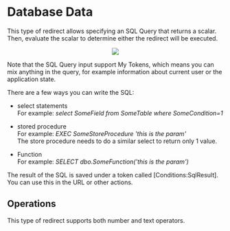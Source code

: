 # Database Data

This type of redirect allows specifying an SQL Query that returns a scalar. Then, evaluate the scalar to determine either the redirect will be executed.

<div style="text-align:center">

![](\../assets/sql-query.png)

</div>

Note that the SQL Query input support My Tokens, which means you can mix anything in the query, for example information about current user or the application state.

There are a few ways you can write the SQL:

* select statements<br>
For example: *select SomeField from SomeTable where SomeCondition=1*

* stored procedure<br>
For example: *EXEC SomeStoreProcedure 'this is the param'*<br>
The store procedure needs to do a similar select to return only 1 value.

* Function<br>
For example: *SELECT dbo.SomeFunction('this is the param')*

The result of the SQL is saved under a token called [Conditions:SqlResult].
You can use this in the URL or other actions.

## Operations

This type of redirect supports both number and text operators.